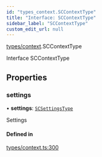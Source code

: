 ```yaml
---
id: "types_context.SCContextType"
title: "Interface: SCContextType"
sidebar_label: "SCContextType"
custom_edit_url: null
---
```


[types/context](../modules/types_context.md).SCContextType

Interface SCContextType

## Properties

### settings

• **settings**: [`SCSettingsType`](types_context.SCSettingsType.md)

Settings

#### Defined in

[types/context.ts:300](https://github.com/selfcommunity/community-ui/blob/67100aa/packages/sc-core/src/types/context.ts#L300)
